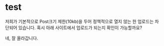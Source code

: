 # test

저희가 기본적으로 Post크기 제한(10kb)을 두어 정책적으로 열지 않는 한 업로드는 차단되어 있습니다.
혹시 아래 사이트에서 업로드가 되는지 확인이 가능할까요?

네, 잘 올라갑니다.
